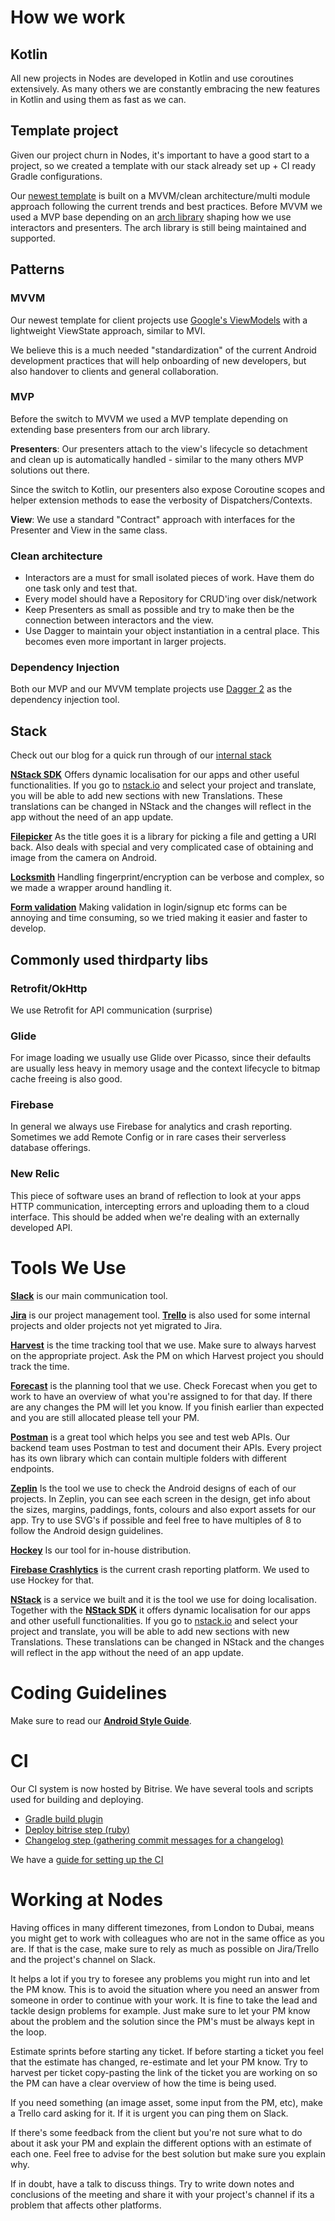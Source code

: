 # How we work

## Kotlin
All new projects in Nodes are developed in Kotlin and use coroutines extensively. As many others we are constantly embracing the new features in Kotlin and using them as fast as we can.

## Template project
Given our project churn in Nodes, it's important to have a good start to a project, so we created a template with our stack already set up + CI ready Gradle configurations.

Our [newest template](https://github.com/nodes-android/kotlin-template) is built on a MVVM/clean architecture/multi module approach following the current trends and best practices. Before MVVM we used a MVP base depending on an [arch library](https://github.com/nodes-android/nodes-architecture-android) shaping how we use interactors and presenters. The arch library is still being maintained and supported.

## Patterns
### MVVM
Our newest template for client projects use [Google's ViewModels](https://developer.android.com/topic/libraries/architecture/viewmodel) with a lightweight ViewState approach, similar to MVI.

We believe this is a much needed "standardization" of the current Android development practices that will help onboarding of new developers, but also handover to clients and general collaboration.

### MVP
Before the switch to MVVM we used a MVP template depending on extending base presenters from our arch library. 

**Presenters**:
Our presenters attach to the view's lifecycle so detachment and clean up is automatically handled - similar to the many others MVP solutions out there.

Since the switch to Kotlin, our presenters also expose Coroutine scopes and helper extension methods to ease the verbosity of Dispatchers/Contexts.

**View**:
We use a standard "Contract" approach with interfaces for the Presenter and View in the same class.

### Clean architecture
 - Interactors are a must for small isolated pieces of work. Have them do one task only and test that.
 - Every model should have a Repository for CRUD'ing over disk/network
 - Keep Presenters as small as possible and try to make then be the connection between interactors and the view.
 - Use Dagger to maintain your object instantiation in a central place. This becomes even more important in larger projects.

### Dependency Injection

Both our MVP and our MVVM template projects use [Dagger 2](https://github.com/google/dagger) as the dependency injection tool. 

## Stack

Check out our blog for a quick run through of our [internal stack](https://engineering.nodesagency.com/our-stacks/android/)

[**NStack SDK**](https://github.com/nodes-android/NStack) Offers dynamic localisation for our apps and other useful functionalities. If you go to [nstack.io](https://nstack.io/) and select your project and translate, you will be able to add new sections with new Translations. These translations can be changed in NStack and the changes will reflect in the app without the need of an app update.

[**Filepicker**](https://github.com/nodes-android/filepicker) As the title goes it is a library for picking a file and getting a URI back. Also deals with special and very complicated case of obtaining and image from the camera on Android.

[**Locksmith**](https://github.com/nodes-android/locksmith) Handling fingerprint/encryption can be verbose and complex, so we made a wrapper around handling it.

[**Form validation**](https://github.com/nodes-android/form-validator) Making validation in login/signup etc forms can be annoying and time consuming, so we tried making it easier and faster to develop.


## Commonly used thirdparty libs
### Retrofit/OkHttp
We use Retrofit for API communication (surprise)

### Glide
For image loading we usually use Glide over Picasso, since their defaults are usually less heavy in memory usage and the context lifecycle to bitmap cache freeing is also good.

### Firebase
In general we always use Firebase for analytics and crash reporting. Sometimes we add Remote Config or in rare cases their serverless database offerings.

### New Relic
This piece of software uses an brand of reflection to look at your apps HTTP communication, intercepting errors and uploading them to a cloud interface. This should be added when we're dealing with an externally developed API.

# Tools We Use
[**Slack**](https://nodes.slack.com) is our main communication tool. 

[**Jira**](https://www.atlassian.com/software/jira) is our project management tool. [**Trello**](https://www.trello.com) is also used for some internal projects and older projects not yet migrated to Jira.

[**Harvest**](https://nodes.harvestapp.com/) is the time tracking tool that we use. Make sure to always harvest on the appropriate project. Ask the PM on which Harvest project you should track the time.

[**Forecast**](https://forecastapp.com/) is the planning tool that we use. Check Forecast when you get to work to have an overview of what you're assigned to for that day. If there are any changes the PM will let you know. If you finish earlier than expected and you are still allocated please tell your PM.

[**Postman**](https://www.getpostman.com/) is a great tool which helps you see and test web APIs. Our backend team uses Postman to test and document their APIs. Every project has its own library which can contain multiple folders with different endpoints.

[**Zeplin**](https://zeplin.io/) Is the tool we use to check the Android designs of each of our projects. In Zeplin, you can see each screen in the design, get info about the sizes, margins, paddings, fonts, colours and also export assets for our app. Try to use SVG's if possible and feel free to have multiples of 8 to follow the Android design guidelines.

[**Hockey**](https://www.hockeyapp.net/) Is our tool for in-house distribution.

[**Firebase Crashlytics**](https://firebase.google.com/docs/crashlytics) is the current crash reporting platform. We used to use Hockey for that.

[**NStack**](https://nstack.io/) is a service we built and it is the tool we use for doing localisation. Together with the [**NStack SDK**](https://github.com/nodes-android/NStack) it offers dynamic localisation for our apps and other usefull functionalities. If you go to [nstack.io](https://nstack.io/) and select your project and translate, you will be able to add new sections with new Translations. These translations can be changed in NStack and the changes will reflect in the app without the need of an app update.

# Coding Guidelines
Make sure to read our [**Android Style Guide**](https://github.com/nodes-android/guidelines/blob/master/styleguide.md).  


# CI
Our CI system is now hosted by Bitrise. We have several tools and scripts used for building and deploying.

 - [Gradle build plugin](https://github.com/nodes-android/ci-bitrise-gradle-plugin)
 - [Deploy bitrise step (ruby)](https://github.com/nodes-android/ci-bitrise-deploy-step)
 - [Changelog step (gathering commit messages for a changelog)](https://github.com/nodes-android/ci-bitrise-changelog-step)
 
 We have a [guide for setting up the CI](https://github.com/nodes-android/guidelines/blob/master/Bitrise.md)


# Working at Nodes
Having offices in many different timezones, from London to Dubai, means you might get to work with colleagues who are not in the same office as you are. If that is the case, make sure to rely as much as possible on Jira/Trello and the project's channel on Slack.

It helps a lot if you try to foresee any problems you might run into and let the PM know. This is to avoid the situation where you need an answer from someone in order to continue with your work. It is fine to take the lead and tackle design problems for example. Just make sure to let your PM know about the problem and the solution since the PM's must be always kept in the loop.

Estimate sprints before starting any ticket. If before starting a ticket you feel that the estimate has changed, re-estimate and let your PM know. Try to harvest per ticket copy-pasting the link of the ticket you are working on so the PM can have a clear overview of how the time is being used.

If you need something (an image asset, some input from the PM, etc), make a Trello card asking for it. If it is urgent you can ping them on Slack.

If there's some feedback from the client but you're not sure what to do about it ask your PM and explain the different options with an estimate of each one. Feel free to advise for the best solution but make sure you explain why.

If in doubt, have a talk to discuss things. Try to write down notes and conclusions of the meeting and share it with your project's channel if its a problem that affects other platforms.
